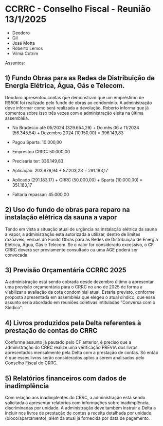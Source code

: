 # CCRRC - Conselho Fiscal - Reunião 13/1/2025

- Deodoro
- Gil
- José Motta
- Roberto Lemos
- Vilma Cotrim

Assuntos:
 ## 1) Fundo Obras para as Redes de Distribuição de Energia Elétrica, Água, Gás e Telecom.

 Deodoro apresentou contas que demonstram que um empréstimo de R$50K foi realizado pelo fundo de obras ao condomínio. A administração deve informar como será realizada a devolução. Roberto informa que já comentou sobre isso três vezes com a administração eleita na última assembléia.

 - No Bradesco até 05/2024 (329.654,29) + Do mês 06 a 11/2024 (56.345,54) + Dezembro 2024 (10.150,00) = 396.149,83

 - Pagou Sparta:              10.000,00
 - Emprestou CRRC:            50.000,00
 - Precisaria ter:            336.149,83

 - Aplicação:                 203.979,94 + 87.203,23 = 291.183,17

 - Aplicado (291.183,17) + CRRC (50.000,00) + Sparta (10.000,00) = 351.183,17

 - Faltaria repassar:         45.000,00

 ## 2) Uso do fundo de obras para reparo na instalação elétrica da sauna a vapor

 Tendo em vista a situação atual de urgência na instalação elétrica da sauna a vapor, a administração está autorizada a utilizar, dentro de limites razoáveis, verbas do Fundo Obras para as Redes de Distribuição de Energia Elétrica, Água, Gás e Telecom. Se o valor for considerado excessivo, o CF CRRC deverá ser previamente consultado ou uma AGE poderá ser convocada.

 ## 3) Previsão Orçamentária CCRRC 2025

 A administração está sendo cobrada desde dezembro último a apresentar uma previsão orçamentária para o CRRC no ano de 2025 de forma a viabilizar a avaliação da cota condominial atual. Estaria previsto, conforme proposta apresentada em assembléia que elegeu o atual síndico, que esse assunto seria abordado em reuniões coletivas intituladas "Conversa com o Síndico".

 ## 4) Livros produzidos pela Delta referentes à prestação de contas do CRRC

 Conforme assunto já pautado pelo CF anterior, é preciso que a administração do CRRC realize uma verificação PRÉVIA dos livros apresentados mensalmente pela Delta com a prestação de contas. Só então é que esses livros serão considerados aptos a serem analisados pelo Conselho Fiscal do CRRC.

 ## 5) Relatórios financeiros com dados de inadimplência

 Com relação aos inadimplentes do CRRC, a administração está sendo solicitada a apresentar relatórios com informações sobre inadimplência, discriminadas por unidade. A administração deve também instruir a Delta a incluir nos livros de prestação de contas a receita detalhada por unidade (bloco/apartamento), além da atual já fornecida por data de pagamento.

